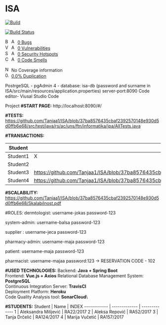 # ISA

[![Build](https://github.com/Tanjaa1/ISA/actions/workflows/build.yml/badge.svg?branch=IntegrationTests)](https://github.com/Tanjaa1/ISA/actions/workflows/build.yml)

[![Build Status](https://travis-ci.com/Tanjaa1/ISA.svg?branch=develop)](https://travis-ci.com/Tanjaa1/ISA)

[<img src='https://sonarsource.github.io/sonarcloud-github-static-resources/v2/common/bug.png' alt='Bug' width='16' height='16' />](https://sonarcloud.io/project/issues?id=Tanjaa1_ISA&pullRequest=104&resolved=false&types=BUG) [<img src='https://sonarsource.github.io/sonarcloud-github-static-resources/v2/checks/RatingBadge/A.png' alt='A' width='16' height='16' />](https://sonarcloud.io/project/issues?id=Tanjaa1_ISA&pullRequest=104&resolved=false&types=BUG) [0 Bugs](https://sonarcloud.io/project/issues?id=Tanjaa1_ISA&pullRequest=104&resolved=false&types=BUG)  
[<img src='https://sonarsource.github.io/sonarcloud-github-static-resources/v2/common/vulnerability.png' alt='Vulnerability' width='16' height='16' />](https://sonarcloud.io/project/issues?id=Tanjaa1_ISA&pullRequest=104&resolved=false&types=VULNERABILITY) [<img src='https://sonarsource.github.io/sonarcloud-github-static-resources/v2/checks/RatingBadge/A.png' alt='A' width='16' height='16' />](https://sonarcloud.io/project/issues?id=Tanjaa1_ISA&pullRequest=104&resolved=false&types=VULNERABILITY) [0 Vulnerabilities](https://sonarcloud.io/project/issues?id=Tanjaa1_ISA&pullRequest=104&resolved=false&types=VULNERABILITY)  
[<img src='https://sonarsource.github.io/sonarcloud-github-static-resources/v2/common/security_hotspot.png' alt='Security Hotspot' width='16' height='16' />](https://sonarcloud.io/project/security_hotspots?id=Tanjaa1_ISA&pullRequest=104&resolved=false&types=SECURITY_HOTSPOT) [<img src='https://sonarsource.github.io/sonarcloud-github-static-resources/v2/checks/RatingBadge/A.png' alt='A' width='16' height='16' />](https://sonarcloud.io/project/security_hotspots?id=Tanjaa1_ISA&pullRequest=104&resolved=false&types=SECURITY_HOTSPOT) [0 Security Hotspots](https://sonarcloud.io/project/security_hotspots?id=Tanjaa1_ISA&pullRequest=104&resolved=false&types=SECURITY_HOTSPOT)  
[<img src='https://sonarsource.github.io/sonarcloud-github-static-resources/v2/common/code_smell.png' alt='Code Smell' width='16' height='16' />](https://sonarcloud.io/project/issues?id=Tanjaa1_ISA&pullRequest=104&resolved=false&types=CODE_SMELL) [<img src='https://sonarsource.github.io/sonarcloud-github-static-resources/v2/checks/RatingBadge/A.png' alt='A' width='16' height='16' />](https://sonarcloud.io/project/issues?id=Tanjaa1_ISA&pullRequest=104&resolved=false&types=CODE_SMELL) [0 Code Smells](https://sonarcloud.io/project/issues?id=Tanjaa1_ISA&pullRequest=104&resolved=false&types=CODE_SMELL)

[<img src='https://sonarsource.github.io/sonarcloud-github-static-resources/v2/checks/CoverageChart/NoCoverageInfo.png' alt='No Coverage information' width='16' height='16' />](https://sonarcloud.io/component_measures?id=Tanjaa1_ISA&pullRequest=104&metric=coverage&view=list) No Coverage information  
[<img src='https://sonarsource.github.io/sonarcloud-github-static-resources/v2/checks/Duplications/3.png' alt='0.0%' width='16' height='16' />](https://sonarcloud.io/component_measures?id=Tanjaa1_ISA&pullRequest=104&metric=new_duplicated_lines_density&view=list) [0.0% Duplication](https://sonarcloud.io/component_measures?id=Tanjaa1_ISA&pullRequest=104&metric=new_duplicated_lines_density&view=list)

PostrgeSQL - pgAdmin 4 - database: isa-db (password and surname in ISA/src/main/resources/application.properties)
server-port:8090
Code editor- Viusal Studio Code

Project 
**#START PAGE:** http://localhost:8090/#/

**#TESTS:** https://github.com/Tanjaa1/ISA/blob/37ba8576435cbaf2392570148e930d5d0ffb6e68/src/test/java/rs/ac/uns/ftn/informatika/jpa/AllTests.java

**#TRANSACTIONS:**

Student | Path 
------------ | -----------------------------------------------------------------------------------------------------------------------
Student1 | X
Student2 | 
Student3 | https://github.com/Tanjaa1/ISA/blob/37ba8576435cbaf2392570148e930d5d0ffb6e68/Transactions/Transakcija_Student3_Tanja_Drcelic.pdf
Student4 | https://github.com/Tanjaa1/ISA/blob/37ba8576435cbaf2392570148e930d5d0ffb6e68/Transactions/Transakcija_Student4_Marija_Vucetic.pdf

**#SCALABILITY:** https://github.com/Tanjaa1/ISA/blob/37ba8576435cbaf2392570148e930d5d0ffb6e68/Skalabilnost.pdf

#ROLES:
dermtologist: username-jokas password-123
						
system-admin: username-balsa password-123

supplier : username-jeca password-123

pharmacy-admin: username-maja password-123

patient: username-maja password-123

pharmacist: username-majaa password:123
						-> RESERVATION CODE - 102
						
**#USED TECHNOLOGIES:**
Backend: **Java + Spring Boot**\
Frontend: **Vue.js + Axios**
Relational Database Management System: **PostgreSQL**\
Continuous Integration Server: **TravisCI**\
Deployment Platform: **Heroku**\
Code Quality Analysis tool: **SonarCloud**\

**#STUDENTS:**
Student | Name | INDEX
------------ | ------------- |  -------------
1 | Aleksandra Milijević | RA22/2017
2 | Aleksa Repović | RA52/2017
3 | Tanja Drčelić | RA124/2017
4 | Marija Vučetić | RA157/2017
